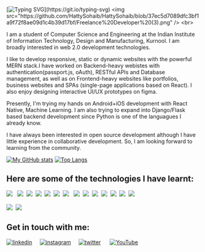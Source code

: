 [![Typing SVG](https://readme-typing-svg.demolab.com?font=Outfit&pause=1000&color=ffffff&width=435&lines=Hey+there!+I+am+Sohaib+Aftab.;A+Developer+and+Designer+from+India.)](https://git.io/typing-svg)
<img src="https://github.com/HattySohaib/HattySohaib/blob/37ec5d7089dfc3bf1a9f72f8ae09d1c4b39d17bf/Freelance%20Developer%20(3).png" />
<br>

<p>I am a student of Computer Science and Engineering at the Indian Institute of Information Technology, Design and Manufacturing, Kurnool. I am broadly interested in web 2.0 development technologies. 

I like to develop responsive, static or dynamic websites with the powerful MERN stack.I have worked on Backend-heavy webistes with authentication(passport.js, oAuth), RESTful APIs and Database management, as well as on Frontend-heavy websites like portfolios, business websites and SPAs (single-page applications based on React). I also enjoy designing interactive UI/UX prototypes on figma.

Presently, I'm trying my hands on Android+iOS development with React Native, Machine Learning. I am also trying to expand into Django/Flask based backend development since Python is one of the languagues I already know.

I have always been interested in open source development although I have little experience in collaborative development. So, I am looking forward to learning from the community.<p>
[![My GitHub stats](https://github-readme-stats.vercel.app/api?username=hattysohaib&show_icons=true&theme=transparent)](https://github.com/anuraghazra/github-readme-stats)
[![Top Langs](https://github-readme-stats.vercel.app/api/top-langs/?username=hattysohaib&layout=compact&theme=transparent&hide_border=true)](https://github.com/anuraghazra/github-readme-stats)


<h2> Here are some of the technologies I have learnt: </h2>
<div >
<img display="inline" src="https://user-images.githubusercontent.com/25181517/192108372-f71d70ac-7ae6-4c0d-8395-51d8870c2ef0.png" width="50" /> &nbsp;
<img src="https://user-images.githubusercontent.com/25181517/192108374-8da61ba1-99ec-41d7-80b8-fb2f7c0a4948.png" width="50" />&nbsp;
<img src="https://user-images.githubusercontent.com/25181517/192108891-d86b6220-e232-423a-bf5f-90903e6887c3.png" width="50"  />&nbsp;
<img src="https://user-images.githubusercontent.com/25181517/192158954-f88b5814-d510-4564-b285-dff7d6400dad.png" width="50"/>&nbsp;
<img src="https://user-images.githubusercontent.com/25181517/183898674-75a4a1b1-f960-4ea9-abcb-637170a00a75.png" width="50" />&nbsp;
<img src="https://user-images.githubusercontent.com/25181517/183898054-b3d693d4-dafb-4808-a509-bab54cf5de34.png" width="50" />&nbsp;
<img src="https://user-images.githubusercontent.com/25181517/189715289-df3ee512-6eca-463f-a0f4-c10d94a06b2f.png" width="50"/>&nbsp;&nbsp;
<img src="https://user-images.githubusercontent.com/25181517/117447155-6a868a00-af3d-11eb-9cfe-245df15c9f3f.png" width="50"/>&nbsp;
<img src="https://user-images.githubusercontent.com/25181517/183897015-94a058a6-b86e-4e42-a37f-bf92061753e5.png" width="50"/>&nbsp;
<img src="https://user-images.githubusercontent.com/25181517/183568594-85e280a7-0d7e-4d1a-9028-c8c2209e073c.png" width="50"/>&nbsp;
<img src="https://user-images.githubusercontent.com/25181517/183859966-a3462d8d-1bc7-4880-b353-e2cbed900ed6.png" width="50"/>&nbsp;
<img src="https://user-images.githubusercontent.com/25181517/192106070-46255bcf-65e6-4c6b-a296-bf8d0d8fb2a7.png" width="50"/>&nbsp;
<img src="https://user-images.githubusercontent.com/25181517/183423507-c056a6f9-1ba8-4312-a350-19bcbc5a8697.png" width="50"/>&nbsp;
<img src="https://user-images.githubusercontent.com/25181517/183896128-ec99105a-ec1a-4d85-b08b-1aa1620b2046.png" width="50"/>&nbsp;
</div>
<br>
<div>
<img src="https://user-images.githubusercontent.com/25181517/182884177-d48a8579-2cd0-447a-b9a6-ffc7cb02560e.png" width="50"/>&nbsp;
<img src="https://user-images.githubusercontent.com/25181517/186884153-99edc188-e4aa-4c84-91b0-e2df260ebc33.png" width="50"/>&nbsp;
  </div>

<h2>Get in touch with me: </h2>

[<img src='https://img.shields.io/badge/LinkedIn-0077B5?style=for-the-badge&logo=linkedin&logoColor=white' alt='linkedin' height='20'>](https://www.linkedin.com/in/https://www.linkedin.com/in/sohaibaftab//) &nbsp;&nbsp;&nbsp;&nbsp;[<img src='https://img.shields.io/badge/Instagram-E4405F?style=for-the-badge&logo=instagram&logoColor=white' alt='instagram' height='20'>](https://www.instagram.com/https://www.instagram.com/sohaibaftab.29//) &nbsp;&nbsp;&nbsp;&nbsp;[<img src='https://img.shields.io/badge/Twitter-1DA1F2?style=for-the-badge&logo=twitter&logoColor=white' alt='twitter' height='20'>](https://twitter.com/https://www.twitter.com/HattySohaib) &nbsp;&nbsp;&nbsp;&nbsp; [<img src='https://img.shields.io/badge/YouTube-FF0000?style=for-the-badge&logo=youtube&logoColor=white' alt='YouTube' height='20'>](https://www.youtube.com/channel/https://www.youtube.com/channel/UCMJbHcxfr6RkbGDXwh95RTw)  
